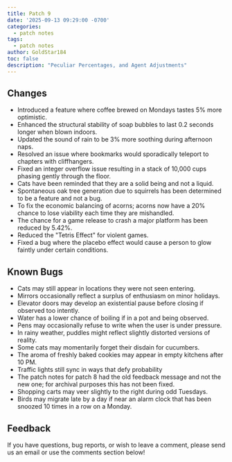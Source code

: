```yaml
---
title: Patch 9
date: '2025-09-13 09:29:00 -0700'
categories:
  - patch notes
tags:
  - patch notes
author: GoldStar184
toc: false
description: "Peculiar Percentages, and Agent Adjustments"
---
```


## Changes

- Introduced a feature where coffee brewed on Mondays tastes 5% more optimistic.
- Enhanced the structural stability of soap bubbles to last 0.2 seconds longer when blown indoors.
- Updated the sound of rain to be 3% more soothing during afternoon naps.
- Resolved an issue where bookmarks would sporadically teleport to chapters with cliffhangers.
- Fixed an integer overflow issue resulting in a stack of 10,000 cups phasing gently through the floor.
- Cats have been reminded that they are a solid being and not a liquid.
- Spontaneous oak tree generation due to squirrels has been determined to be a feature and not a bug.
- To fix the economic balancing of acorns; acorns now have a 20% chance to lose viability each time they are mishandled.
- The chance for a game release to crash a major platform has been reduced by 5.42%.
- Reduced the "Tetris Effect" for violent games.
- Fixed a bug where the placebo effect would cause a person to glow faintly under certain conditions.


## Known Bugs

- Cats may still appear in locations they were not seen entering.
- Mirrors occasionally reflect a surplus of enthusiasm on minor holidays.
- Elevator doors may develop an existential pause before closing if observed too intently.
- Water has a lower chance of boiling if in a pot and being observed.
- Pens may occasionally refuse to write when the user is under pressure.
- In rainy weather, puddles might reflect slightly distorted versions of reality.
- Some cats may momentarily forget their disdain for cucumbers.
- The aroma of freshly baked cookies may appear in empty kitchens after 10 PM.
- Traffic lights still sync in ways that defy probability
- The patch notes for patch 8 had the old feedback message and not the new one; for archival purposes this has not been fixed.
- Shopping carts may veer slightly to the right during odd Tuesdays.
- Birds may migrate late by a day if near an alarm clock that has been snoozed 10 times in a row on a Monday. 

## Feedback

If you have questions, bug reports, or wish to leave a comment, please send us an email or use the comments section below!